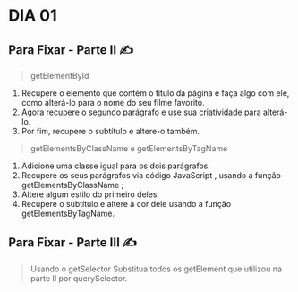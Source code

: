 # DIA 01

## Para Fixar - Parte II :writing_hand:

> getElementById
1. Recupere o elemento que contém o título da página e faça algo com ele, como alterá-lo para o nome do seu filme favorito.
2. Agora recupere o segundo parágrafo e use sua criatividade para alterá-lo.
3. Por fim, recupere o subtítulo e altere-o também.

> getElementsByClassName e getElementsByTagName
1. Adicione uma classe igual para os dois parágrafos.
2. Recupere os seus parágrafos via código JavaScript , usando a função getElementsByClassName ;
3. Altere algum estilo do primeiro deles.
4. Recupere o subtítulo e altere a cor dele usando a função getElementsByTagName.


## Para Fixar - Parte III :writing_hand:

> Usando o getSelector
Substitua todos os getElement que utilizou na parte II por querySelector.